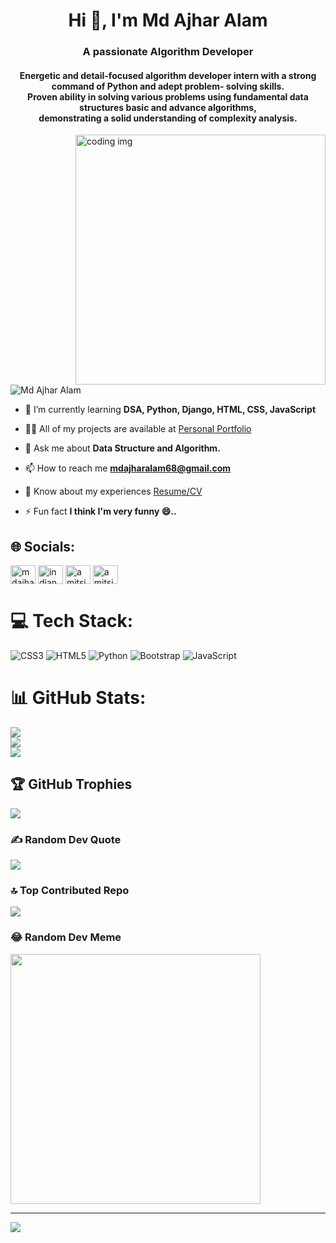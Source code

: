 <h1 align="center">Hi 👋, I'm Md Ajhar Alam</h1>
<h3 align="center">A passionate Algorithm Developer</h3>
<h4 align="center">Energetic and detail-focused algorithm developer intern
with a strong command of Python and adept problem-
solving skills. <br> Proven ability in solving various problems
using fundamental data structures basic and advance
algorithms, <br> demonstrating a solid understanding of
complexity analysis.</h4>
<img align="right" width="400" src="https://programminginsider.com/wp-content/uploads/2023/10/techies.gif" alt="coding img">

<p align="left"> <img src="https://komarev.com/ghpvc/?username=amit-singh-coding&label=Profile%20views&color=0e75b6&style=flat" alt="Md Ajhar Alam" /> </p>

- 🌱 I’m currently learning **DSA, Python, Django, HTML, CSS, JavaScript**

- 👨‍💻 All of my projects are available at <a href="https://amit-singh-coding.github.io/amit-singh-portfolio.github.io/#home">Personal Portfolio</a>

- 💬 Ask me about **Data Structure and Algorithm.**

- 📫 How to reach me **mdajharalam68@gmail.com**

- 📄 Know about my experiences <a href="https://drive.google.com/file/d/1Rhmq5l_ms_Lio7U1_4i1U4uMxM9OUvUX/view">Resume/CV</a>

- ⚡ Fun fact **I think I'm very funny 😄..**

## 🌐 Socials:
<p align="left">
<a href="https://linkedin.com/in/mdajharalam018" target="blank"><img align="center" src="https://raw.githubusercontent.com/rahuldkjain/github-profile-readme-generator/master/src/images/icons/Social/linked-in-alt.svg" alt="mdajharalam018" height="30" width="40" /></a>
<a href="https://www.youtube.com/@codewithAjhar0251" target="blank"><img align="center" src="https://raw.githubusercontent.com/rahuldkjain/github-profile-readme-generator/master/src/images/icons/Social/youtube.svg" alt="indian research hacker" height="30" width="40" /></a>
<a href="https://www.hackerrank.com/mdajharalam68" target="blank"><img align="center" src="https://raw.githubusercontent.com/rahuldkjain/github-profile-readme-generator/master/src/images/icons/Social/hackerrank.svg" alt="amitsingh75" height="30" width="40" /></a>
<a href="https://www.leetcode.com/mdajharalam786" target="blank"><img align="center" src="https://raw.githubusercontent.com/rahuldkjain/github-profile-readme-generator/master/src/images/icons/Social/leet-code.svg" alt="amitsingh75" height="30" width="40" /></a>
</p>

# 💻 Tech Stack:
![CSS3](https://img.shields.io/badge/css3-%231572B6.svg?style=for-the-badge&logo=css3&logoColor=white) ![HTML5](https://img.shields.io/badge/html5-%23E34F26.svg?style=for-the-badge&logo=html5&logoColor=white) ![Python](https://img.shields.io/badge/python-3670A0?style=for-the-badge&logo=python&logoColor=ffdd54) ![Bootstrap](https://img.shields.io/badge/bootstrap-%238511FA.svg?style=for-the-badge&logo=bootstrap&logoColor=white) ![JavaScript](https://img.shields.io/badge/javascript-%23323330.svg?style=for-the-badge&logo=javascript&logoColor=%23F7DF1E)
# 📊 GitHub Stats:
![](https://github-readme-stats.vercel.app/api?username=MdAjharAlam1&theme=radical&hide_border=true&include_all_commits=true&count_private=true)<br/>
![](https://github-readme-streak-stats.herokuapp.com/?user=MdAjharAlam1&theme=radical&hide_border=true)<br/>
![](https://github-readme-stats.vercel.app/api/top-langs/?username=MdAjharAlam1&theme=radical&hide_border=true&include_all_commits=true&count_private=true&layout=compact)

## 🏆 GitHub Trophies
![](https://github-profile-trophy.vercel.app/?username=MdAjharAlam1&theme=radical&no-frame=false&no-bg=true&margin-w=4)

### ✍️ Random Dev Quote
![](https://quotes-github-readme.vercel.app/api?type=horizontal&theme=radical)

### 🔝 Top Contributed Repo
![](https://github-contributor-stats.vercel.app/api?username=MdAjharAlam1&limit=5&theme=dark&combine_all_yearly_contributions=true)

### 😂 Random Dev Meme
<img src='https://randommeme-five.vercel.app/' style="height: 400px;"/>

---
[![](https://visitcount.itsvg.in/api?id=MdAjharAlam1&icon=0&color=0)](https://visitcount.itsvg.in)

<!-- Proudly created with GPRM ( https://gprm.itsvg.in ) -->
